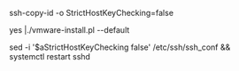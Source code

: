 ssh-copy-id -o StrictHostKeyChecking=false 

yes |./vmware-install.pl --default 

 sed -i '$aStrictHostKeyChecking false' /etc/ssh/ssh_conf && \
 systemctl restart sshd